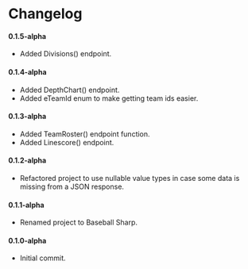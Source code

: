 # Changelog

#### 0.1.5-alpha

- Added Divisions() endpoint.

#### 0.1.4-alpha

- Added DepthChart() endpoint.
- Added eTeamId enum to make getting team ids easier.

#### 0.1.3-alpha

- Added TeamRoster() endpoint function.
- Added Linescore() endpoint.

#### 0.1.2-alpha

- Refactored project to use nullable value types in case some data is missing from a JSON response.

#### 0.1.1-alpha

- Renamed project to Baseball Sharp.

#### 0.1.0-alpha

- Initial commit.